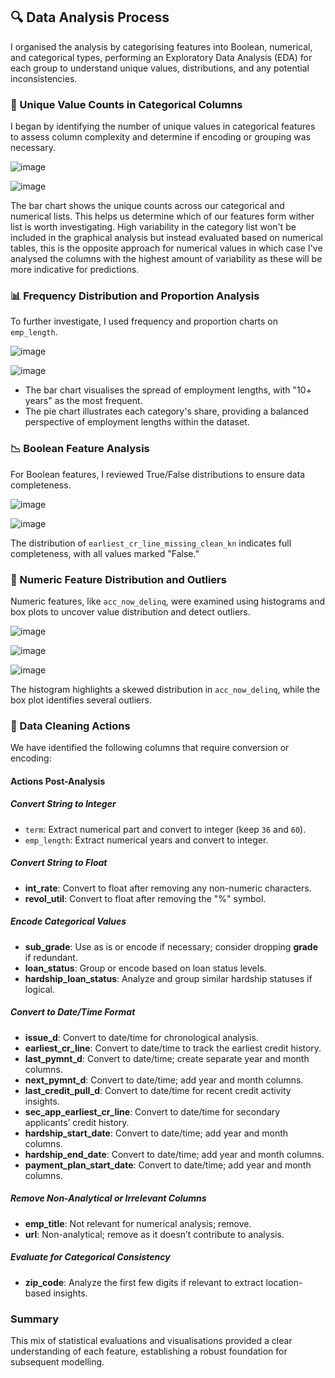 ## 🔍 Data Analysis Process

I organised the analysis by categorising features into Boolean, numerical, and categorical types, performing an Exploratory Data Analysis (EDA) for each group to understand unique values, distributions, and any potential inconsistencies.

### 🧪 Unique Value Counts in Categorical Columns
I began by identifying the number of unique values in categorical features to assess column complexity and determine if encoding or grouping was necessary.

![image](https://github.com/user-attachments/assets/235467ba-f7f7-4479-9c2f-111df893bd71)

![image](https://github.com/user-attachments/assets/64c1a4f9-b8b2-4279-86ff-56bb8e91fca2)

The bar chart shows the unique counts across our categorical and numerical lists. This helps us determine which of our features form wither list is worth investigating. High variability in the category list won't be included in the graphical analysis but instead evaluated based on numerical tables, this is the opposite approach for numerical values in which case I've analysed the columns with the highest amount of variability as these will be more indicative for predictions.

### 📊 Frequency Distribution and Proportion Analysis
To further investigate, I used frequency and proportion charts on `emp_length`.

![image](https://github.com/user-attachments/assets/d9e1147e-51ae-4b16-9697-128b25a351ff) 

![image](https://github.com/user-attachments/assets/c48ec637-09a0-484d-b703-5c78ba148b15)

- The bar chart visualises the spread of employment lengths, with "10+ years" as the most frequent.
- The pie chart illustrates each category's share, providing a balanced perspective of employment lengths within the dataset.

### 📉 Boolean Feature Analysis
For Boolean features, I reviewed True/False distributions to ensure data completeness.

![image](https://github.com/user-attachments/assets/56bd0d7f-73c1-4706-8996-4bd4f94845ff)

![image](https://github.com/user-attachments/assets/59961217-faf3-45c5-999b-e6f22f7399a3)

The distribution of `earliest_cr_line_missing_clean_kn` indicates full completeness, with all values marked "False."

### 📐 Numeric Feature Distribution and Outliers
Numeric features, like `acc_now_delinq`, were examined using histograms and box plots to uncover value distribution and detect outliers.

![image](https://github.com/user-attachments/assets/6c1f4435-ea95-46f0-9d86-9ece0212189f)

![image](https://github.com/user-attachments/assets/6c5f3e35-cd51-4c23-99c7-5e6a289c9fc0)

![image](https://github.com/user-attachments/assets/f27583e8-686d-4b65-bd78-66ad3dc2b131)

The histogram highlights a skewed distribution in `acc_now_delinq`, while the box plot identifies several outliers.

### 🧹 Data Cleaning Actions

We have identified the following columns that require conversion or encoding:

#### Actions Post-Analysis

##### Convert String to Integer
- `term`: Extract numerical part and convert to integer (keep `36` and `60`).
- `emp_length`: Extract numerical years and convert to integer.

##### Convert String to Float
- **int_rate**: Convert to float after removing any non-numeric characters.
- **revol_util**: Convert to float after removing the "%" symbol.

##### Encode Categorical Values
- **sub_grade**: Use as is or encode if necessary; consider dropping **grade** if redundant.
- **loan_status**: Group or encode based on loan status levels.
- **hardship_loan_status**: Analyze and group similar hardship statuses if logical.

##### Convert to Date/Time Format
- **issue_d**: Convert to date/time for chronological analysis.
- **earliest_cr_line**: Convert to date/time to track the earliest credit history.
- **last_pymnt_d**: Convert to date/time; create separate year and month columns.
- **next_pymnt_d**: Convert to date/time; add year and month columns.
- **last_credit_pull_d**: Convert to date/time for recent credit activity insights.
- **sec_app_earliest_cr_line**: Convert to date/time for secondary applicants’ credit history.
- **hardship_start_date**: Convert to date/time; add year and month columns.
- **hardship_end_date**: Convert to date/time; add year and month columns.
- **payment_plan_start_date**: Convert to date/time; add year and month columns.

##### Remove Non-Analytical or Irrelevant Columns
- **emp_title**: Not relevant for numerical analysis; remove.
- **url**: Non-analytical; remove as it doesn’t contribute to analysis.

##### Evaluate for Categorical Consistency
- **zip_code**: Analyze the first few digits if relevant to extract location-based insights.


### Summary
This mix of statistical evaluations and visualisations provided a clear understanding of each feature, establishing a robust foundation for subsequent modelling.
